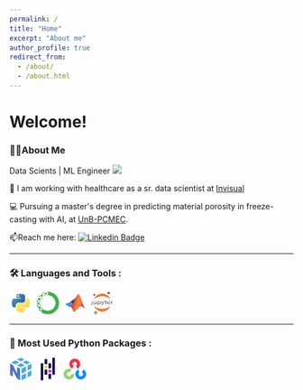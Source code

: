 ```yaml
---
permalink: /
title: "Home"
excerpt: "About me"
author_profile: true
redirect_from: 
  - /about/
  - /about.html
---
```

# Welcome!  

### 👨‍💻About Me
Data Scients | ML Engineer <img src="https://media.giphy.com/media/WUlplcMpOCEmTGBtBW/giphy.gif" width="30">

:telescope: I am working with healthcare as a sr. data scientist at  [Invisual](https://www.invisual.com.br/)


:computer: Pursuing a master's degree in predicting material porosity in freeze-casting with AI, at [UnB-PCMEC](http://pcmec.unb.br/index.php/pt/).

:mailbox:Reach me here: [![Linkedin Badge](https://img.shields.io/badge/-Linkedin-blue?style=flat&logo=Linkedin&logoColor=white)](https://www.linkedin.com/in/rafael-bessa/)


---

### :hammer_and_wrench: Languages and Tools :
<div>
  <img src="https://github.com/devicons/devicon/blob/master/icons/python/python-original.svg?raw=true" title="Python" alt="Python" width="40" height="40"/>&nbsp;
  <img src="https://github.com/devicons/devicon/blob/master/icons/anaconda/anaconda-original.svg?raw=true" title="Anaconda" alt="Anaconda" width="40" height="40"/>&nbsp;
  <img src="https://github.com/devicons/devicon/blob/master/icons/matlab/matlab-original.svg?raw=true" title="Matlab" alt="Matlab" width="40" height="40"/>&nbsp;
  <img src="https://github.com/devicons/devicon/blob/master/icons/jupyter/jupyter-original-wordmark.svg?raw=true" title="Jupyter" alt="Jupyter" width="40" height="40"/>&nbsp;
</div>

---

### :snake: Most Used Python Packages :
<div>
  <img src="https://github.com/devicons/devicon/blob/master/icons/numpy/numpy-original.svg?raw=true" title="Numpy" alt="Numpy" width="40" height="40"/>&nbsp;
  <img src="https://github.com/devicons/devicon/blob/master/icons/pandas/pandas-original.svg?raw=true" title="Pandas" alt="Pandas" width="40" height="40"/>&nbsp;
  <img src="https://github.com/devicons/devicon/blob/master/icons/opencv/opencv-original.svg?raw=true" title="OpenCV" alt="OpenCV" width="40" height="40"/>&nbsp;
</div>
